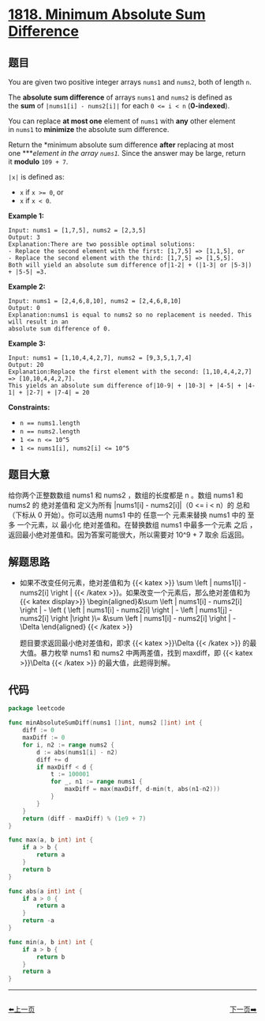 # [1818. Minimum Absolute Sum Difference](https://leetcode.com/problems/minimum-absolute-sum-difference/)

## 题目

You are given two positive integer arrays `nums1` and `nums2`, both of length `n`.

The **absolute sum difference** of arrays `nums1` and `nums2` is defined as the **sum** of `|nums1[i] - nums2[i]|` for each `0 <= i < n` (**0-indexed**).

You can replace **at most one** element of `nums1` with **any** other element in `nums1` to **minimize** the absolute sum difference.

Return the *minimum absolute sum difference **after** replacing at most one ****element in the array `nums1`.* Since the answer may be large, return it **modulo** `109 + 7`.

`|x|` is defined as:

- `x` if `x >= 0`, or
- `x` if `x < 0`.

**Example 1:**

```
Input: nums1 = [1,7,5], nums2 = [2,3,5]
Output: 3
Explanation:There are two possible optimal solutions:
- Replace the second element with the first: [1,7,5] => [1,1,5], or
- Replace the second element with the third: [1,7,5] => [1,5,5].
Both will yield an absolute sum difference of|1-2| + (|1-3| or |5-3|) + |5-5| =3.

```

**Example 2:**

```
Input: nums1 = [2,4,6,8,10], nums2 = [2,4,6,8,10]
Output: 0
Explanation:nums1 is equal to nums2 so no replacement is needed. This will result in an
absolute sum difference of 0.

```

**Example 3:**

```
Input: nums1 = [1,10,4,4,2,7], nums2 = [9,3,5,1,7,4]
Output: 20
Explanation:Replace the first element with the second: [1,10,4,4,2,7] => [10,10,4,4,2,7].
This yields an absolute sum difference of|10-9| + |10-3| + |4-5| + |4-1| + |2-7| + |7-4| = 20
```

**Constraints:**

- `n == nums1.length`
- `n == nums2.length`
- `1 <= n <= 10^5`
- `1 <= nums1[i], nums2[i] <= 10^5`

## 题目大意

给你两个正整数数组 nums1 和 nums2 ，数组的长度都是 n 。数组 nums1 和 nums2 的 绝对差值和 定义为所有 |nums1[i] - nums2[i]|（0 <= i < n）的 总和（下标从 0 开始）。你可以选用 nums1 中的 任意一个 元素来替换 nums1 中的 至多 一个元素，以 最小化 绝对差值和。在替换数组 nums1 中最多一个元素 之后 ，返回最小绝对差值和。因为答案可能很大，所以需要对 10^9 + 7 取余 后返回。

## 解题思路

- 如果不改变任何元素，绝对差值和为 {{< katex >}} \sum \left | nums1[i] - nums2[i] \right | {{< /katex >}}。如果改变一个元素后，那么绝对差值和为 
  {{< katex display>}} \begin{aligned}&\sum \left | nums1[i] - nums2[i] \right | - \left ( \left | nums1[i] - nums2[i] \right | - \left | nums1[j] - nums2[i] \right |\right )\\= &\sum \left | nums1[i] - nums2[i] \right | - \Delta \end{aligned} {{< /katex >}}
  
  题目要求返回最小绝对差值和，即求 {{< katex >}}\Delta {{< /katex >}} 的最大值。暴力枚举 nums1 和 nums2 中两两差值，找到 maxdiff，即 {{< katex >}}\Delta {{< /katex >}} 的最大值，此题得到解。

## 代码

```go
package leetcode

func minAbsoluteSumDiff(nums1 []int, nums2 []int) int {
	diff := 0
	maxDiff := 0
	for i, n2 := range nums2 {
		d := abs(nums1[i] - n2)
		diff += d
		if maxDiff < d {
			t := 100001
			for _, n1 := range nums1 {
				maxDiff = max(maxDiff, d-min(t, abs(n1-n2)))
			}
		}
	}
	return (diff - maxDiff) % (1e9 + 7)
}

func max(a, b int) int {
	if a > b {
		return a
	}
	return b
}

func abs(a int) int {
	if a > 0 {
		return a
	}
	return -a
}

func min(a, b int) int {
	if a > b {
		return b
	}
	return a
}
```


----------------------------------------------
<div style="display: flex;justify-content: space-between;align-items: center;">
<p><a href="https://books.halfrost.com/leetcode/ChapterFour/1800~1899/1816.Truncate-Sentence/">⬅️上一页</a></p>
<p><a href="https://books.halfrost.com/leetcode/ChapterFour/1800~1899/1846.Maximum-Element-After-Decreasing-and-Rearranging/">下一页➡️</a></p>
</div>
